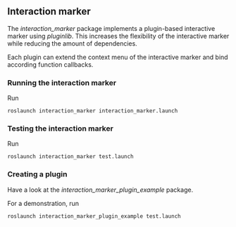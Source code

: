 ## Interaction marker

The *interaction_marker* package implements a plugin-based interactive marker using *pluginlib*.
This increases the flexibility of the interactive marker while reducing the amount of dependencies.

Each plugin can extend the context menu of the interactive marker and bind according function callbacks.


### Running the interaction marker

Run

    roslaunch interaction_marker interaction_marker.launch


### Testing the interaction marker

Run

    roslaunch interaction_marker test.launch


### Creating a plugin

Have a look at the *interaction_marker_plugin_example* package.

For a demonstration, run

    roslaunch interaction_marker_plugin_example test.launch
